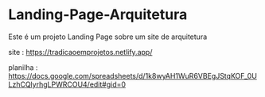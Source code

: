 # Landing-Page-Arquitetura
Este é um projeto Landing Page sobre um site de arquitetura

site : https://tradicaoemprojetos.netlify.app/

planilha : https://docs.google.com/spreadsheets/d/1k8wyAH1WuR6VBEgJStqKOF_0ULzhCQlyrhgLPWRCOU4/edit#gid=0
